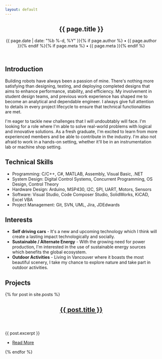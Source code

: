```yaml
---
layout: default
---
```


<div id="main">
  <article>
    <header>
      <h1 class="post-title">{{ page.title }}</h1>
      <p class="post-meta">{{ page.date | date: "%b %-d, %Y" }}{% if page.author %} • {{ page.author }}{% endif %}{% if page.meta %} • {{ page.meta }}{% endif %}</p>
    </header>

<section>
<div class="info" markdown="1">  

## Introduction
Building robots have always been a passion of mine. There's nothing more satisfying than designing, testing, and deploying completed designs that aims to enhance performance, stability, and efficiency. My involvement in student design teams, and previous work experience has shaped me to become an analytical and dependable engineer. I always give full attention to details in every project lifecycle to ensure that technical functionalities are met.

I'm eager to tackle new challenges that I will undoubtably will face. I'm looking for a role where I'm able to solve real-world problems with logical and innovative solutions. As a fresh graduate, I'm excited to learn from more experienced members and be able to contribute in the industry. I'm also not afraid to work in a hands-on setting, whether it'll be in an instrumentation lab or machine shop setting. 

## Technical Skills
* Programming: C/C++, C#, MATLAB, Assembly, Visual Basic, .NET
* System Design: Digital Control Systems, Concurrent Programming, OS Design, Control Theory
* Hardware Design: Arduino, MSP430, I2C, SPI, UART, Motors, Sensors
* Software: Visual Studio, Code Composer Studio, SolidWorks, KiCAD, Excel VBA
* Project Management: Git, SVN, UML, Jira, JDEdwards

## Interests
* **Self driving cars** - It's a new and upcoming technology which I think will create a lasting impact technologically and socially.
* **Sustainable / Alternate Energy** - With the growing need for power production, I'm interested in the use of sustainable energy sources which benefits the global ecosystem.
* **Outdoor Activities** - Living in Vancouver where it boasts the most beautiful scenery, I take my chance to explore nature and take part in outdoor activities.

## Projects

</div>	  
    </section>
    <section>
      <footer>
        <div class="row">
        {% for post in site.posts %}
        <article class="{% cycle '6u', '6u$' %} 12u(small) excerpt">
          <header>
            <h2><a href="{{ post.url }}">{{ post.title }}</a></h2>
          </header>
          <section>
            {{ post.excerpt }}
          </section>
          <footer>
            <ul class="actions">
              <li><a href="{{ post.url }}" class="button">Read More</a></li>
            </ul>
          </footer>
        </article>
        {% endfor %}  
        </div>
      </footer>
    </section>
  </article>
</div>
